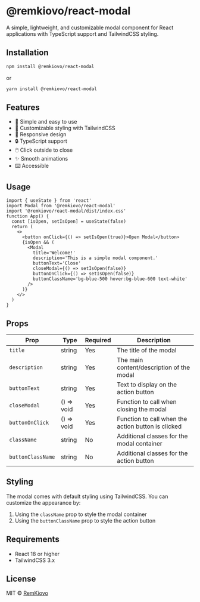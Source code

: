 # @remkiovo/react-modal

A simple, lightweight, and customizable modal component for React applications
with TypeScript support and TailwindCSS styling.

## Installation

```bash
npm install @remkiovo/react-modal
```

or

```bash
yarn install @remkiovo/react-modal
```

## Features

- 🎯 Simple and easy to use
- 🎨 Customizable styling with TailwindCSS
- 📱 Responsive design
- 🔒 TypeScript support
- 🖱️ Click outside to close
- ✨ Smooth animations
- ⌨️ Accessible

## Usage

```tsx
import { useState } from 'react'
import Modal from '@remkiovo/react-modal'
import '@remkiovo/react-modal/dist/index.css'
function App() {
  const [isOpen, setIsOpen] = useState(false)
  return (
    <>
      <button onClick={() => setIsOpen(true)}>Open Modal</button>
      {isOpen && (
        <Modal
          title='Welcome!'
          description='This is a simple modal component.'
          buttonText='Close'
          closeModal={() => setIsOpen(false)}
          buttonOnClick={() => setIsOpen(false)}
          buttonClassName='bg-blue-500 hover:bg-blue-600 text-white'
        />
      )}
    </>
  )
}
```

## Props

| Prop              | Type       | Required | Description                                        |
| ----------------- | ---------- | -------- | -------------------------------------------------- |
| `title`           | string     | Yes      | The title of the modal                             |
| `description`     | string     | Yes      | The main content/description of the modal          |
| `buttonText`      | string     | Yes      | Text to display on the action button               |
| `closeModal`      | () => void | Yes      | Function to call when closing the modal            |
| `buttonOnClick`   | () => void | Yes      | Function to call when the action button is clicked |
| `className`       | string     | No       | Additional classes for the modal container         |
| `buttonClassName` | string     | No       | Additional classes for the action button           |

## Styling

The modal comes with default styling using TailwindCSS. You can customize the
appearance by:

1. Using the `className` prop to style the modal container
2. Using the `buttonClassName` prop to style the action button

## Requirements

- React 18 or higher
- TailwindCSS 3.x

## License

MIT © [RemKiovo](https://github.com/RemKiovo)
